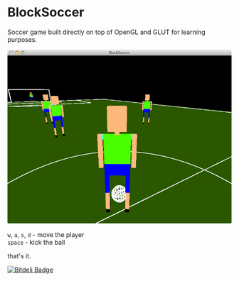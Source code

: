 BlockSoccer
===========

Soccer game built directly on top of OpenGL and GLUT for learning purposes.

![FIFA? Bulshit!](screenshot.png)

```w```, ```a```, ```s```, ```d``` - move the player  
```space``` - kick the ball

that's it.



[![Bitdeli Badge](https://d2weczhvl823v0.cloudfront.net/fuadsaud/blocksoccer/trend.png)](https://bitdeli.com/free "Bitdeli Badge")

